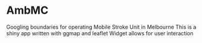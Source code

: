 # AmbMC
Googling boundaries for operating Mobile Stroke Unit in Melbourne
This is a shiny app written with ggmap and leaflet
Widget allows for user interaction
